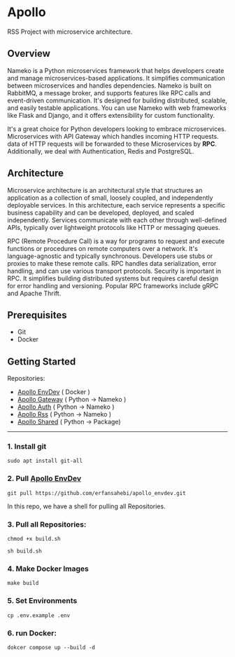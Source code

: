 # Apollo

RSS Project with microservice architecture.

## Overview

Nameko is a Python microservices framework that helps developers create and manage microservices-based applications.
It simplifies communication between microservices and handles dependencies.
Nameko is built on RabbitMQ, a message broker, and supports features like RPC calls and event-driven communication.
It's designed for building distributed, scalable, and easily testable applications.
You can use Nameko with web frameworks like Flask and Django, and it offers extensibility for custom functionality.

It's a great choice for Python developers looking to embrace microservices.
Microservices with API Gateway which handles incoming HTTP requests.
data of HTTP requests will be forwarded to these Microservices by <b>RPC</b>.
Additionally, we deal with Authentication, Redis and PostgreSQL.

## Architecture

Microservice architecture is an architectural style that structures an application as a collection of small, loosely
coupled, and independently deployable services.
In this architecture, each service represents a specific business capability and can be developed, deployed, and scaled
independently.
Services communicate with each other through well-defined APIs, typically over lightweight protocols like HTTP or
messaging queues.

RPC (Remote Procedure Call) is a way for programs to request and execute functions or procedures on remote computers
over a network.
It's language-agnostic and typically synchronous.
Developers use stubs or proxies to make these remote calls.
RPC handles data serialization, error handling, and can use various transport protocols.
Security is important in RPC.
It simplifies building distributed systems but requires careful design for error handling and versioning.
Popular RPC frameworks include gRPC and Apache Thrift.

## Prerequisites

- Git
- Docker

## Getting Started

Repositories:

- [Apollo EnvDev](https://github.com/erfansahebi/apollo_envdev) ( Docker )
- [Apollo Gateway](https://github.com/erfansahebi/apollo_gateway)  ( Python -> Nameko )
- [Apollo Auth](https://github.com/erfansahebi/apollo_auth) ( Python -> Nameko )
- [Apollo Rss](https://github.com/erfansahebi/apollo_rss) ( Python -> Nameko )
- [Apollo Shared](https://github.com/erfansahebi/apollo_shared) ( Python -> Package)

<hr>

### 1. Install git

 ```shell
sudo apt install git-all
```

### 2. Pull [Apollo EnvDev](https://github.com/erfansahebi/apollo_envdev)

```shell
git pull https://github.com/erfansahebi/apollo_envdev.git
```

In this repo, we have a shell for pulling all Repositories.

### 3. Pull all Repositories:

```shell
chmod +x build.sh
```

```shell
sh build.sh
```

### 4. Make Docker Images

```shell
make build
```

### 5. Set Environments

```shell
cp .env.example .env
```

### 6. run Docker:

```shell
dokcer compose up --build -d
```